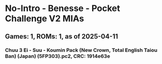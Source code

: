 # No-Intro - Benesse - Pocket Challenge V2 MIAs
## Games: 1, ROMs: 1, as of 2025-04-11

### Chuu 3 Ei - Suu - Koumin Pack (New Crown, Total English Taiou Ban) (Japan) (5FP303).pc2, CRC: 1914e63e
